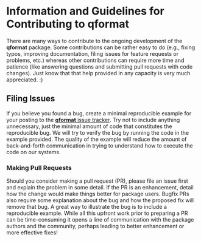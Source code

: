 # Information and Guidelines for Contributing to **qformat**

There are many ways to contribute to the ongoing development of the **qformat** package. Some contributions can be rather easy to do (e.g., fixing typos, improving documentation, filing issues for feature requests or problems, etc.) whereas other contributions can require more time and patience (like answering questions and submitting pull requests with code changes). Just know that that help provided in any capacity is very much appreciated. :)

## Filing Issues

If you believe you found a bug, create a minimal reproducible example for your posting to the [**qformat** issue tracker](https://github.com/rich-iannone/qformat/issues). Try not to include anything unnecessary, just the minimal amount of code that constitutes the reproducible bug. We will try to verify the bug by running the code in the example provided. The quality of the example will reduce the amount of back-and-forth communication in trying to understand how to execute the code on our systems.

### Making Pull Requests

Should you consider making a pull request (PR), please file an issue first and explain the problem in some detail. If the PR is an enhancement, detail how the change would make things better for package users. Bugfix PRs also require some explanation about the bug and how the proposed fix will remove that bug. A great way to illustrate the bug is to include a reproducible example. While all this upfront work prior to preparing a PR can be time-consuming it opens a line of communication with the package authors and the community, perhaps leading to better enhancement or more effective fixes!
